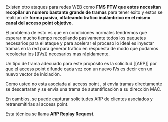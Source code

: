Existen otro ataques para redes WEB como **FMS PTW que estos necesitan recopilar un numero bastante grande de tramas** para tener éxito y estos se realizan de **forma pasiva, olfateando trafico inalámbrico en el mismo canal del acceso point objetivo.**

El problema de esto es que en condiciones normales tendremos que esperar mucho tiempo recopilando pasivamente todos los paquetes necesarios para el ataque y para acelerar el proceso lo ideal es inyectar tramas en la red para generar trafico en respuesta de modo que podamos recolectar los [[IVs]] necesarios mas rápidamente.

Un tipo de trama adecuado para este propósito es la solicitud [[ARP]] por que el access point difunde cada vez con un nuevo IVs es decir con un nuevo vector de iniciación.

Como usted no esta asociada al access point , si envía tramas directamente se descartaran y se envía una trama de autentificación a su dirección MAC.

En cambios, se puede capturar solicitudes ARP de clientes asociados y retransmitirlas al access point.

Esta técnica se llama **ARP Replay Request**.